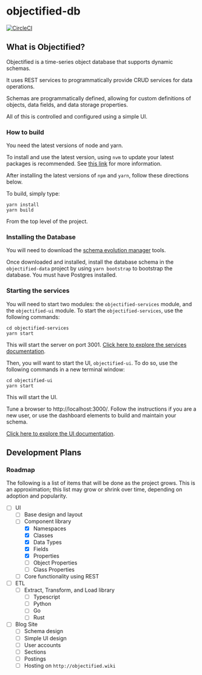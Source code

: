 # objectified-db 

[![CircleCI](https://dl.circleci.com/status-badge/img/gh/KenSuenobu/objectified-db/tree/main.svg?style=svg)](https://dl.circleci.com/status-badge/redirect/gh/KenSuenobu/objectified-db/tree/main)

## What is Objectified?

Objectified is a time-series object database that supports dynamic schemas.

It uses REST services to programmatically provide CRUD services for 
data operations.

Schemas are programmatically defined, allowing for custom definitions of
objects, data fields, and data storage properties.

All of this is controlled and configured using a simple UI.

### How to build

You need the latest versions of node and yarn.

To install and use the latest version, using `nvm` to update your latest packages
is recommended.  See [this link](https://github.com/nvm-sh/nvm) for more information.

After installing the latest versions of `npm` and `yarn`, follow these directions below.

To build, simply type:

```shell
yarn install
yarn build
```

From the top level of the project.

### Installing the Database

You will need to download the [schema evolution manager](https://github.com/mbryzek/schema-evolution-manager)
tools.

Once downloaded and installed, install the database schema in the `objectified-data`
project by using `yarn bootstrap` to bootstrap the database.  You must have
Postgres installed.

### Starting the services

You will need to start two modules: the `objectified-services` module, and
the `objectified-ui` module.  To start the `objectified-services`, use
the following commands:

```shell
cd objectified-services
yarn start
```

This will start the server on port 3001.  [Click here to explore the
services documentation](objectified-services/README.md).

Then, you will want to start the UI, `objectified-ui`.  To do so, use the
following commands in a new terminal window:

```shell
cd objectified-ui
yarn start
```

This will start the UI.

Tune a browser to http://localhost:3000/.  Follow the instructions if you
are a new user, or use the dashboard elements to build and maintain your
schema.

[Click here to explore the UI documentation](objectified-ui/README.md).

## Development Plans

### Roadmap

The following is a list of items that will be done as the project grows.  This is
an approximation; this list may grow or shrink over time, depending on adoption
and popularity.

- [ ] UI
  - [ ] Base design and layout
  - [ ] Component library
    - [x] Namespaces
    - [x] Classes
    - [x] Data Types
    - [x] Fields
    - [x] Properties
    - [ ] Object Properties
    - [ ] Class Properties
  - [ ] Core functionality using REST

- [ ] ETL
  - [ ] Extract, Transform, and Load library
    - [ ] Typescript
    - [ ] Python
    - [ ] Go
    - [ ] Rust

- [ ] Blog Site
  - [ ] Schema design
  - [ ] Simple UI design
  - [ ] User accounts
  - [ ] Sections
  - [ ] Postings
  - [ ] Hosting on `http://objectified.wiki`
